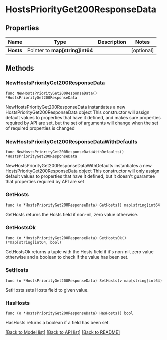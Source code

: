 # HostsPriorityGet200ResponseData

## Properties

Name | Type | Description | Notes
------------ | ------------- | ------------- | -------------
**Hosts** | Pointer to **map[string]int64** |  | [optional] 

## Methods

### NewHostsPriorityGet200ResponseData

`func NewHostsPriorityGet200ResponseData() *HostsPriorityGet200ResponseData`

NewHostsPriorityGet200ResponseData instantiates a new HostsPriorityGet200ResponseData object
This constructor will assign default values to properties that have it defined,
and makes sure properties required by API are set, but the set of arguments
will change when the set of required properties is changed

### NewHostsPriorityGet200ResponseDataWithDefaults

`func NewHostsPriorityGet200ResponseDataWithDefaults() *HostsPriorityGet200ResponseData`

NewHostsPriorityGet200ResponseDataWithDefaults instantiates a new HostsPriorityGet200ResponseData object
This constructor will only assign default values to properties that have it defined,
but it doesn't guarantee that properties required by API are set

### GetHosts

`func (o *HostsPriorityGet200ResponseData) GetHosts() map[string]int64`

GetHosts returns the Hosts field if non-nil, zero value otherwise.

### GetHostsOk

`func (o *HostsPriorityGet200ResponseData) GetHostsOk() (*map[string]int64, bool)`

GetHostsOk returns a tuple with the Hosts field if it's non-nil, zero value otherwise
and a boolean to check if the value has been set.

### SetHosts

`func (o *HostsPriorityGet200ResponseData) SetHosts(v map[string]int64)`

SetHosts sets Hosts field to given value.

### HasHosts

`func (o *HostsPriorityGet200ResponseData) HasHosts() bool`

HasHosts returns a boolean if a field has been set.


[[Back to Model list]](../README.md#documentation-for-models) [[Back to API list]](../README.md#documentation-for-api-endpoints) [[Back to README]](../README.md)


